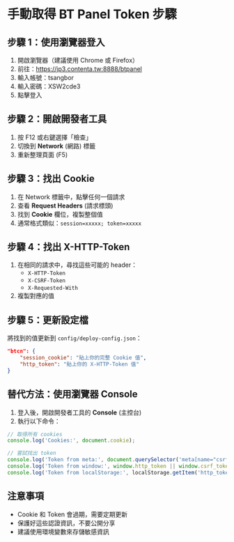 # 手動取得 BT Panel Token 步驟

## 步驟 1：使用瀏覽器登入

1. 開啟瀏覽器（建議使用 Chrome 或 Firefox）
2. 前往：https://jp3.contenta.tw:8888/btpanel
3. 輸入帳號：tsangbor
4. 輸入密碼：XSW2cde3
5. 點擊登入

## 步驟 2：開啟開發者工具

1. 按 F12 或右鍵選擇「檢查」
2. 切換到 **Network** (網路) 標籤
3. 重新整理頁面 (F5)

## 步驟 3：找出 Cookie

1. 在 Network 標籤中，點擊任何一個請求
2. 查看 **Request Headers** (請求標頭)
3. 找到 **Cookie** 欄位，複製整個值
4. 通常格式類似：`session=xxxxx; token=xxxxx`

## 步驟 4：找出 X-HTTP-Token

1. 在相同的請求中，尋找這些可能的 header：
   - `X-HTTP-Token`
   - `X-CSRF-Token`
   - `X-Requested-With`
2. 複製對應的值

## 步驟 5：更新設定檔

將找到的值更新到 `config/deploy-config.json`：

```json
"btcn": {
    "session_cookie": "貼上你的完整 Cookie 值",
    "http_token": "貼上你的 X-HTTP-Token 值"
}
```

## 替代方法：使用瀏覽器 Console

1. 登入後，開啟開發者工具的 **Console** (主控台)
2. 執行以下命令：

```javascript
// 取得所有 cookies
console.log('Cookies:', document.cookie);

// 嘗試找出 token
console.log('Token from meta:', document.querySelector('meta[name="csrf-token"]')?.content);
console.log('Token from window:', window.http_token || window.csrf_token);
console.log('Token from localStorage:', localStorage.getItem('http_token') || localStorage.getItem('csrf_token'));
```

## 注意事項

- Cookie 和 Token 會過期，需要定期更新
- 保護好這些認證資訊，不要公開分享
- 建議使用環境變數來存儲敏感資訊